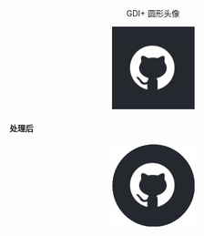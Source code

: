 <p align="center">GDI+ 圆形头像</p>


<p align="center">
<img src="./圆形头像/Pic.jpg"/>
</p>

#### 处理后

<p align="center">
<img src="./圆形头像/Pic.png"/>
</p>


